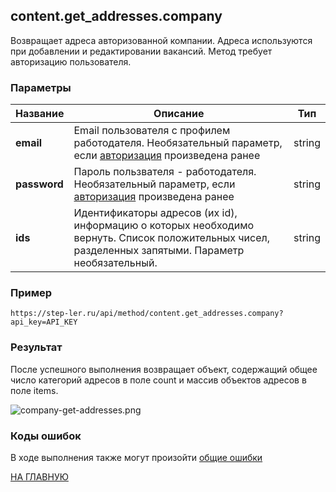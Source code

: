 ## content.get_addresses.company

Возвращает адреса авторизованной компании. Адреса используются при добавлении и редактировании вакансий. Метод требует авторизацию пользователя.

### Параметры

| Название |Описание | Тип |
|----|----|----|
| **email** | Email пользователя с профилем работодателя. Необязательный параметр, если [авторизация](/auth/login.md) произведена ранее  | string |
| **password** | Пароль пользвателя - работодателя. Необязательный параметр, если [авторизация](/auth/login.md) произведена ранее  | string |
| **ids** | Идентификаторы адресов (их id), информацию о которых необходимо вернуть. Список положительных чисел, разделенных запятыми. Параметр необязательный. | string |

### Пример

```
https://step-ler.ru/api/method/content.get_addresses.company?api_key=API_KEY
```

### Результат

После успешного выполнения возвращает объект, содержащий общее число категорий адресов в поле count и массив объектов адресов в поле items.

![](https://step-ler.ru/upload/api/company-get-addresses.png "company-get-addresses.png")

### Коды ошибок

В ходе выполнения также могут произойти [общие ошибки](/docs/errors.md)

[НА ГЛАВНУЮ](/README.md)
